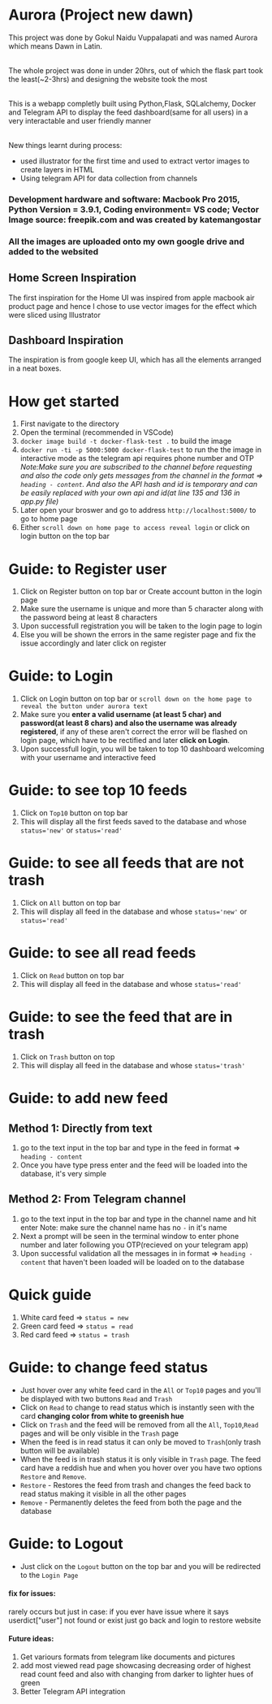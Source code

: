 # Aurora (Project new dawn)

This project was done by Gokul Naidu Vuppalapati and was named Aurora which means Dawn in Latin.<br /><br />

The whole project was done in under 20hrs, out of which the flask part took the least(~2-3hrs) and designing the website took the most <br/><br/>

This is a webapp completly built using Python,Flask, SQLalchemy, Docker and Telegram API to display the feed dashboard(same for all users) in a very interactable and user friendly manner <br /><br />

New things learnt during process:
- used illustrator for the first time and used to extract vertor images to create layers in HTML
- Using telegram API for data collection from channels

### **Development hardware and software: Macbook Pro 2015, Python Version = 3.9.1, Coding environment= VS code; Vector Image source: freepik.com and was created by katemangostar**
### All the images are uploaded onto my own google drive and added to the websited
## Home Screen Inspiration

The first inspiration for the Home UI was inspired from apple macbook air product page and hence I chose to use vector images for the effect which were sliced using Illustrator

## Dashboard Inspiration

The inspiration is from google keep UI, which has all the elements arranged in a neat boxes.

# How get started

1. First navigate to the directory
2. Open the terminal (recommended in VSCode)
3. `docker image build -t docker-flask-test .` to build the image
4. `docker run -ti -p 5000:5000 docker-flask-test` to run the the image in interactive mode as the telegram api requires phone number and OTP
   _Note:Make sure you are subscribed to the channel before requesting and also the code only gets messages from the channel in the format => `heading - content`. And also the API hash and id is temporary and can be easily replaced with your own api and id(at line 135 and 136 in app.py file)_
5. Later open your broswer and go to address `http://localhost:5000/` to go to home page
6. Either `scroll down on home page to access reveal login` or click on login button on the top bar

# Guide: to Register user

1. Click on Register button on top bar or Create account button in the login page
2. Make sure the username is unique and more than 5 character along with the password being at least 8 characters
3. Upon successfull registration you will be taken to the login page to login
4. Else you will be shown the errors in the same register page and fix the issue accordingly and later click on register

# Guide: to Login

1. Click on Login button on top bar or `scroll down on the home page to reveal the button under aurora text`
2. Make sure you **enter a valid username (at least 5 char) and password(at least 8 chars) and also the username was already registered**, if any of these aren't correct the error will be flashed on login page, which have to be rectified and later **click on Login**.
3. Upon successfull login, you will be taken to top 10 dashboard welcoming with your username and interactive feed

# Guide: to see top 10 feeds

1. Click on `Top10` button on top bar
2. This will display all the first feeds saved to the database and whose `status='new'` or `status='read'`

# Guide: to see all feeds that are not trash

1. Click on `All` button on top bar
2. This will display all feed in the database and whose `status='new'` or `status='read'`

# Guide: to see all read feeds

1. Click on `Read` button on top bar
2. This will display all feed in the database and whose `status='read'`

# Guide: to see the feed that are in trash

1. Click on `Trash` button on top
2. This will display all feed in the database and whose `status='trash'`

# Guide: to add new feed

## Method 1: Directly from text

1. go to the text input in the top bar and type in the feed in format => `heading - content`
2. Once you have type press enter and the feed will be loaded into the database, it's very simple

## Method 2: From Telegram channel

1. go to the text input in the top bar and type in the channel name and hit enter
   Note: make sure the channel name has no `-` in it's name
2. Next a prompt will be seen in the terminal window to enter phone number and later following you OTP(recieved on your telegram app)
3. Upon successful validation all the messages in in format => `heading - content` that haven't been loaded will be loaded on to the database

# Quick guide

1. White card feed => `status = new`
2. Green card feed => `status = read`
3. Red card feed => `status = trash`

# Guide: to change feed status

- Just hover over any white feed card in the `All` or `Top10` pages and you'll be displayed with two buttons `Read` and `Trash`
- Click on `Read` to change to read status which is instantly seen with the card **changing color from white to greenish hue**
- Click on `Trash` and the feed will be removed from all the `All`, `Top10`,`Read` pages and will be only visible in the `Trash` page
- When the feed is in read status it can only be moved to `Trash`(only trash button will be available)
- When the feed is in trash status it is only visible in `Trash` page. The feed card have a reddish hue and when you hover over you have two options `Restore` and `Remove`.
- `Restore` - Restores the feed from trash and changes the feed back to read status making it visible in all the other pages
- `Remove` - Permanently deletes the feed from both the page and the database

# Guide: to Logout

- Just click on the `Logout` button on the top bar and you will be redirected to the `Login Page`

#### fix for issues:
 rarely occurs but just in case: if you ever have issue where it says userdict["user"] not found or exist just go back and login to restore website

#### Future ideas:
1. Get variours formats from telegram like documents and pictures
2. add most viewed read page showcasing decreasing order of highest read count feed and also with changing from darker to lighter hues of green
3. Better Telegram API integration
